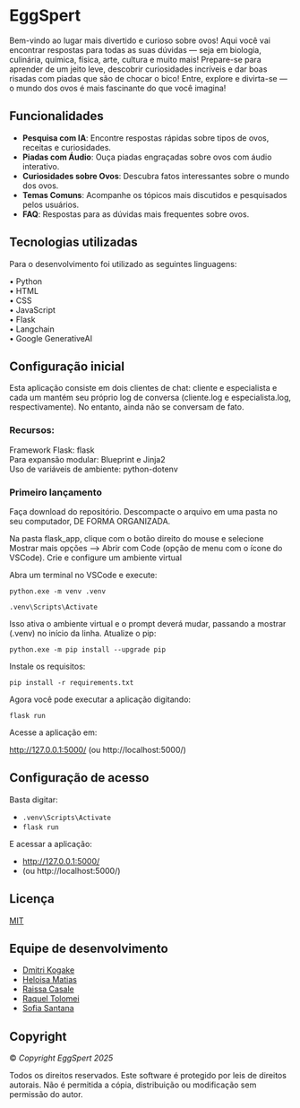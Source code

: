 
# EggSpert
Bem-vindo ao lugar mais divertido e curioso sobre ovos!
 Aqui você vai encontrar respostas para todas as suas dúvidas — seja em biologia, culinária, química, física, arte, cultura e muito mais! Prepare-se para aprender de um jeito leve, descobrir curiosidades incríveis e dar boas risadas com piadas que são de chocar o bico!
 Entre, explore e divirta-se — o mundo dos ovos é mais fascinante do que você imagina!
## Funcionalidades

- **Pesquisa com IA**: Encontre respostas rápidas sobre tipos de ovos, receitas e curiosidades.
- **Piadas com Áudio**: Ouça piadas engraçadas sobre ovos com áudio interativo.
- **Curiosidades sobre Ovos**: Descubra fatos interessantes sobre o mundo dos ovos.
- **Temas Comuns**: Acompanhe os tópicos mais discutidos e pesquisados pelos usuários.
- **FAQ**: Respostas para as dúvidas mais frequentes sobre ovos.

## Tecnologias utilizadas
Para o desenvolvimento foi utilizado as seguintes linguagens:    

• Python  
• HTML  
• CSS   
• JavaScript  
• Flask  
• Langchain  
• Google GenerativeAI

## Configuração inicial

Esta aplicação consiste em dois clientes de chat: cliente e especialista e cada um mantém seu próprio log de conversa (cliente.log e especialista.log, respectivamente). No entanto, ainda não se conversam de fato.

### Recursos:
Framework Flask: flask  
Para expansão modular: Blueprint e Jinja2   
Uso de variáveis de ambiente: python-dotenv

### Primeiro lançamento

Faça download do repositório.
Descompacte o arquivo em uma pasta no seu computador, DE FORMA ORGANIZADA.

Na pasta flask_app, clique com o botão direito do mouse e selecione Mostrar mais opções --> Abrir com Code (opção de menu com o ícone do VSCode).
Crie e configure um ambiente virtual

Abra um terminal no VSCode e execute:

`python.exe -m venv .venv`

`.venv\Scripts\Activate`

Isso ativa o ambiente virtual e o prompt deverá mudar, passando a mostrar (.venv) no início da linha. Atualize o pip:

`python.exe -m pip install --upgrade pip`


Instale os requisitos:

`pip install -r requirements.txt`


Agora você pode executar a aplicação digitando:

`flask run`


Acesse a aplicação em:

http://127.0.0.1:5000/
(ou http://localhost:5000/)



## Configuração de acesso

Basta digitar:
* `.venv\Scripts\Activate`
* `flask run`

E acessar a aplicação:
* http://127.0.0.1:5000/
* (ou http://localhost:5000/)
## Licença

[MIT](https://choosealicense.com/licenses/mit/)
## Equipe de desenvolvimento
- [Dmitri Kogake](https://github.com/Kogake7)
- [Heloisa Matias](https://github.com/heloisamdj)
- [Raissa Casale](https://github.com/raicasale)
- [Raquel Tolomei](https://github.com/RaquelTolomei)
- [Sofia Santana](https://github.com/SofiaRSantana)



## Copyright

© *Copyright EggSpert 2025*  

Todos os direitos reservados.
Este software é protegido por leis de direitos autorais. Não é permitida a cópia, distribuição ou modificação sem permissão do autor.
